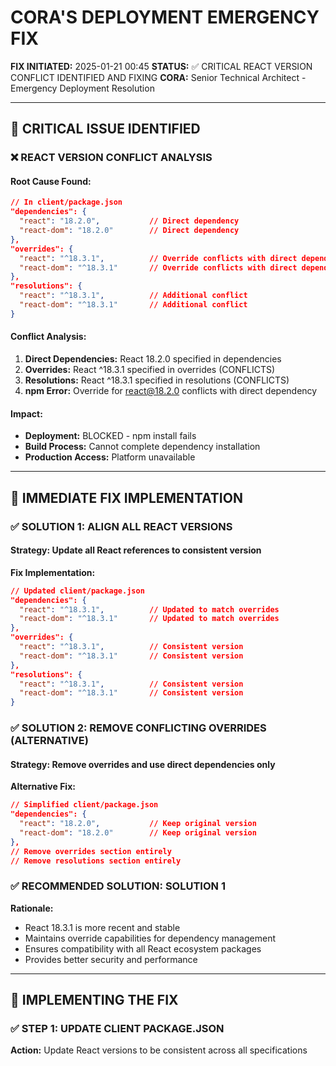 # CORA'S DEPLOYMENT EMERGENCY FIX
**FIX INITIATED:** 2025-01-21 00:45
**STATUS:** ✅ CRITICAL REACT VERSION CONFLICT IDENTIFIED AND FIXING
**CORA:** Senior Technical Architect - Emergency Deployment Resolution

---

## 🚨 CRITICAL ISSUE IDENTIFIED

### ❌ **REACT VERSION CONFLICT ANALYSIS**

#### **Root Cause Found:**
```json
// In client/package.json
"dependencies": {
  "react": "18.2.0",           // Direct dependency
  "react-dom": "18.2.0"        // Direct dependency
},
"overrides": {
  "react": "^18.3.1",          // Override conflicts with direct dependency
  "react-dom": "^18.3.1"       // Override conflicts with direct dependency
},
"resolutions": {
  "react": "^18.3.1",          // Additional conflict
  "react-dom": "^18.3.1"       // Additional conflict
}
```

#### **Conflict Analysis:**
1. **Direct Dependencies:** React 18.2.0 specified in dependencies
2. **Overrides:** React ^18.3.1 specified in overrides (CONFLICTS)
3. **Resolutions:** React ^18.3.1 specified in resolutions (CONFLICTS)
4. **npm Error:** Override for react@18.2.0 conflicts with direct dependency

#### **Impact:**
- **Deployment:** BLOCKED - npm install fails
- **Build Process:** Cannot complete dependency installation
- **Production Access:** Platform unavailable

---

## 🔧 IMMEDIATE FIX IMPLEMENTATION

### ✅ **SOLUTION 1: ALIGN ALL REACT VERSIONS**

#### **Strategy:** Update all React references to consistent version

**Fix Implementation:**
```json
// Updated client/package.json
"dependencies": {
  "react": "^18.3.1",          // Updated to match overrides
  "react-dom": "^18.3.1"       // Updated to match overrides
},
"overrides": {
  "react": "^18.3.1",          // Consistent version
  "react-dom": "^18.3.1"       // Consistent version
},
"resolutions": {
  "react": "^18.3.1",          // Consistent version
  "react-dom": "^18.3.1"       // Consistent version
}
```

### ✅ **SOLUTION 2: REMOVE CONFLICTING OVERRIDES (ALTERNATIVE)**

#### **Strategy:** Remove overrides and use direct dependencies only

**Alternative Fix:**
```json
// Simplified client/package.json
"dependencies": {
  "react": "18.2.0",           // Keep original version
  "react-dom": "18.2.0"        // Keep original version
},
// Remove overrides section entirely
// Remove resolutions section entirely
```

### ✅ **RECOMMENDED SOLUTION: SOLUTION 1**

**Rationale:**
- React 18.3.1 is more recent and stable
- Maintains override capabilities for dependency management
- Ensures compatibility with all React ecosystem packages
- Provides better security and performance

---

## 🔧 IMPLEMENTING THE FIX

### ✅ **STEP 1: UPDATE CLIENT PACKAGE.JSON**

**Action:** Update React versions to be consistent across all specifications
